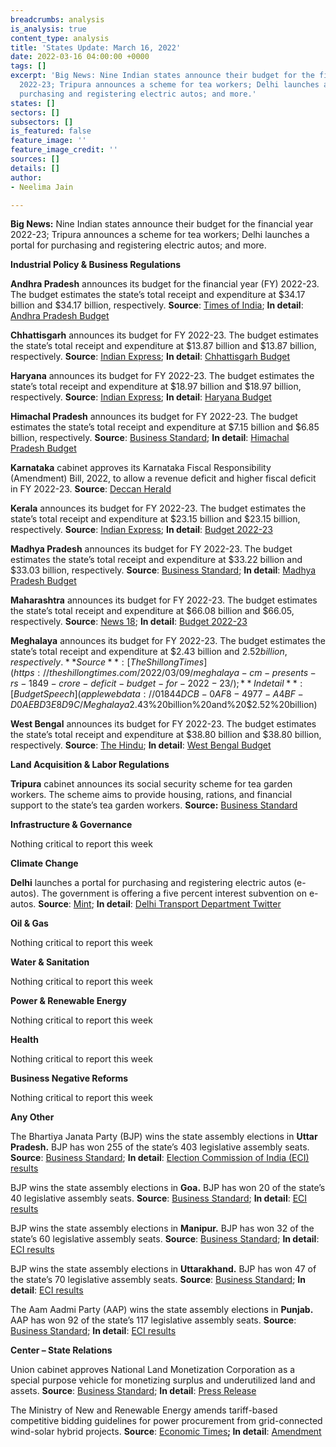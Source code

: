 ```yaml
---
breadcrumbs: analysis
is_analysis: true
content_type: analysis
title: 'States Update: March 16, 2022'
date: 2022-03-16 04:00:00 +0000
tags: []
excerpt: 'Big News: Nine Indian states announce their budget for the financial year
  2022-23; Tripura announces a scheme for tea workers; Delhi launches a portal for
  purchasing and registering electric autos; and more.'
states: []
sectors: []
subsectors: []
is_featured: false
feature_image: ''
feature_image_credit: ''
sources: []
details: []
author:
- Neelima Jain

---
```

**Big News:** Nine Indian states announce their budget for the financial year 2022-23; Tripura announces a scheme for tea workers; Delhi launches a portal for purchasing and registering electric autos; and more.

**Industrial Policy & Business Regulations**

**Andhra Pradesh** announces its budget for the financial year (FY) 2022-23. The budget estimates the state’s total receipt and expenditure at $34.17 billion and $34.17 billion, respectively. **Source**: [Times of India](https://timesofindia.indiatimes.com/city/amaravati/andhra-pradesh-finance-minister-presents-rs-256256-crore-budget-for-2022-23/articleshow/90146294.cms); **In detail**: [Andhra Pradesh Budget](https://www.apfinance.gov.in/Budget2223/)

**Chhattisgarh** announces its budget for FY 2022-23. The budget estimates the state’s total receipt and expenditure at $13.87 billion and $13.87 billion, respectively. **Source**: [Indian Express](https://indianexpress.com/article/india/chhattisgarh-budget-cm-proposes-to-restore-old-pension-scheme-raise-mla-fund-to-rs-4-crore-7809766/); **In detail**: [Chhattisgarh Budget](https://finance.cg.gov.in/budget_doc/2022-2023/Budget%20at%20Glance/1-Summary.pdf)

**Haryana** announces its budget for FY 2022-23. The budget estimates the state’s total receipt and expenditure at $18.97 billion and $18.97 billion, respectively. **Source**: [Indian Express](https://indianexpress.com/article/cities/chandigarh/haryana-budget-live-updates-manohar-lal-khattar-7806077/); **In detail**: [Haryana Budget](http://web1.hry.nic.in/budget/Bgfinal.pdf)

**Himachal Pradesh** announces its budget for FY 2022-23. The budget estimates the state’s total receipt and expenditure at $7.15 billion and $6.85 billion, respectively. **Source**: [Business Standard](https://www.business-standard.com/article/economy-policy/himachal-govt-presents-rs-51k-cr-fy23-budget-with-focus-on-social-security-122030400834_1.html); **In detail**: [Himachal Pradesh Budget](https://ebudget.hp.nic.in/budgetglance.aspx)

**Karnataka** cabinet approves its Karnataka Fiscal Responsibility (Amendment) Bill, 2022, to allow a revenue deficit and higher fiscal deficit in FY 2022-23. **Source**: [Deccan Herald](https://www.deccanherald.com/state/top-karnataka-stories/karnataka-govt-amends-fiscal-responsibility-act-in-view-of-financial-crisis-1090548.html)

**Kerala** announces its budget for FY 2022-23. The budget estimates the state’s total receipt and expenditure at $23.15 billion and $23.15 billion, respectively. **Source**: [Indian Express](http://www.finance.kerala.gov.in/bdgtDcs.jsp); **In detail**: [Budget 2022-23](http://www.finance.kerala.gov.in/bdgtDcs.jsp)

**Madhya Pradesh** announces its budget for FY 2022-23. The budget estimates the state’s total receipt and expenditure at $33.22 billion and $33.03 billion, respectively. **Source**: [Business Standard](https://www.business-standard.com/budget/article/mp-govt-presents-rs-2-79-trn-tax-free-budget-focus-on-infra-child-welfare-122030901008_1.html); **In detail**: [Madhya Pradesh Budget](https://finance.mp.gov.in/uploads/budget/At-a-glance-2022-23.pdf)

**Maharashtra** announces its budget for FY 2022-23. The budget estimates the state’s total receipt and expenditure at $66.08 billion and $66.05, respectively. **Source**: [News 18](https://beams.mahakosh.gov.in/Beams5/BudgetMVC/MISRPT/HomePage2021.html); **In detail**: [Budget 2022-23](https://beams.mahakosh.gov.in/Beams5/BudgetMVC/MISRPT/HomePage2021.html)

**Meghalaya** announces its budget for FY 2022-23. The budget estimates the state’s total receipt and expenditure at $2.43 billion and $2.52 billion, respectively. **Source**: [The Shillong Times](https://theshillongtimes.com/2022/03/09/meghalaya-cm-presents-rs-1849-crore-deficit-budget-for-2022-23/); **In detail**: [Budget Speech](applewebdata://01844DCB-0AF8-4977-A4BF-D0AEBD3E8D9C/Meghalaya%20announces%20its%20budget%20for%20FY%202022-23.%20The%20budget%20estimates%20the%20state%E2%80%99s%20total%20receipt%20and%20expenditure%20at%20$2.43%20billion%20and%20$2.52%20billion)

**West Bengal** announces its budget for FY 2022-23. The budget estimates the state’s total receipt and expenditure at $38.80 billion and $38.80 billion, respectively. **Source**: [The Hindu](https://www.thehindu.com/news/cities/kolkata/321-lakh-crore-state-budget-presented-in-west-bengal/article65214369.ece); **In detail**: [West Bengal Budget](https://finance.wb.gov.in/writereaddata/Budget_Publication/2022_bp9-1.pdf)

**Land Acquisition & Labor Regulations**

**Tripura** cabinet announces its social security scheme for tea garden workers. The scheme aims to provide housing, rations, and financial support to the state’s tea garden workers. **Source:** [Business Standard](https://www.business-standard.com/article/current-affairs/tripura-govt-announces-special-scheme-for-tea-workers-aims-social-security-122031000094_1.html)

**Infrastructure & Governance**

Nothing critical to report this week

**Climate Change**

**Delhi** launches a portal for purchasing and registering electric autos (e-autos). The government is offering a five percent interest subvention on e-autos. **Source**: [Mint](https://www.livemint.com/news/india/delhi-launches-portal-to-buy-register-ev-customers-to-get-additional-relief-11647104102974.html); **In detail**: [Delhi Transport Department Twitter](https://twitter.com/TransportDelhi/status/1502891074662006786?s=20&t=mKp-RUeomcpLtsc_wdi8xg)

**Oil & Gas**

Nothing critical to report this week

**Water & Sanitation**

Nothing critical to report this week

**Power & Renewable Energy**

Nothing critical to report this week

**Health**

Nothing critical to report this week

**Business Negative Reforms**

Nothing critical to report this week

**Any Other**

The Bhartiya Janata Party (BJP) wins the state assembly elections in **Uttar Pradesh.** BJP has won 255 of the state’s 403 legislative assembly seats. **Source**: [Business Standard](https://www.business-standard.com/elections); **In detail**: [Election Commission of India (ECI) results](https://results.eci.gov.in/ResultAcGenMar2022/partywiseresult-S19.htm?st=S19)

BJP wins the state assembly elections in **Goa.** BJP has won 20 of the state’s 40 legislative assembly seats. **Source**: [Business Standard](https://www.business-standard.com/elections); **In detail**: [ECI results](https://results.eci.gov.in/ResultAcGenMar2022/partywiseresult-S19.htm?st=S19)

BJP wins the state assembly elections in **Manipur.** BJP has won 32 of the state’s 60 legislative assembly seats. **Source**: [Business Standard](https://www.business-standard.com/elections); **In detail**: [ECI results](https://results.eci.gov.in/ResultAcGenMar2022/partywiseresult-S19.htm?st=S19)

BJP wins the state assembly elections in **Uttarakhand.** BJP has won 47 of the state’s 70 legislative assembly seats. **Source**: [Business Standard](https://www.business-standard.com/elections); **In detail**: [ECI results](https://results.eci.gov.in/ResultAcGenMar2022/partywiseresult-S19.htm?st=S19)

The Aam Aadmi Party (AAP) wins the state assembly elections in **Punjab.** AAP has won 92 of the state’s 117 legislative assembly seats. **Source**: [Business Standard](https://www.business-standard.com/elections); **In detail**: [ECI results](https://results.eci.gov.in/ResultAcGenMar2022/partywiseresult-S19.htm?st=S19)

**Center – State Relations**

Union cabinet approves National Land Monetization Corporation as a special purpose vehicle for monetizing surplus and underutilized land and assets. **Source**: [Business Standard](https://www.business-standard.com/article/economy-policy/union-cabinet-approves-creation-of-a-new-company-for-land-monetisation-122031000024_1.html); **In detail**: [Press Release](https://pib.gov.in/PressReleasePage.aspx?PRID=1804287)

The Ministry of New and Renewable Energy amends tariff-based competitive bidding guidelines for power procurement from grid-connected wind-solar hybrid projects. **Source**: [Economic Times](https://mnre.gov.in/img/documents/uploads/file_f-1646962664044.pdf)**; In detail**: [Amendment](https://mnre.gov.in/img/documents/uploads/file_f-1646962664044.pdf)